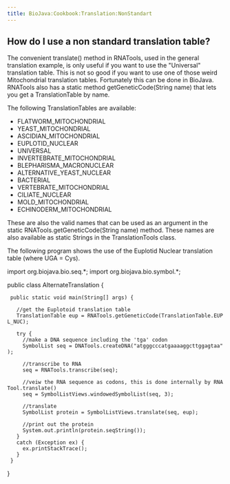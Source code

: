 ```yaml
---
title: BioJava:Cookbook:Translation:NonStandart
---
```


How do I use a non standard translation table?
----------------------------------------------

The convenient translate() method in RNATools, used in the general
translation example, is only useful if you want to use the "Universal"
translation table. This is not so good if you want to use one of those
weird Mitochondrial translation tables. Fortunately this can be done in
BioJava. RNATools also has a static method getGeneticCode(String name)
that lets you get a TranslationTable by name.

The following TranslationTables are available:

-   FLATWORM\_MITOCHONDRIAL
-   YEAST\_MITOCHONDRIAL
-   ASCIDIAN\_MITOCHONDRIAL
-   EUPLOTID\_NUCLEAR
-   UNIVERSAL
-   INVERTEBRATE\_MITOCHONDRIAL
-   BLEPHARISMA\_MACRONUCLEAR
-   ALTERNATIVE\_YEAST\_NUCLEAR
-   BACTERIAL
-   VERTEBRATE\_MITOCHONDRIAL
-   CILIATE\_NUCLEAR
-   MOLD\_MITOCHONDRIAL
-   ECHINODERM\_MITOCHONDRIAL

These are also the valid names that can be used as an argument in the
static RNATools.getGeneticCode(String name) method. These names are also
available as static Strings in the TranslationTools class.

The following program shows the use of the Euplotid Nuclear translation
table (where UGA = Cys).

<java> import org.biojava.bio.seq.\*; import org.biojava.bio.symbol.\*;

public class AlternateTranslation {

` public static void main(String[] args) {`

`   //get the Euplotoid translation table`  
`   TranslationTable eup = RNATools.getGeneticCode(TranslationTable.EUPL_NUC);`

`   try {`  
`     //make a DNA sequence including the 'tga' codon`  
`     SymbolList seq = DNATools.createDNA("atgggcccatgaaaaggcttggagtaa");`

`     //transcribe to RNA`  
`     seq = RNATools.transcribe(seq);`

`     //veiw the RNA sequence as codons, this is done internally by RNATool.translate()`  
`     seq = SymbolListViews.windowedSymbolList(seq, 3);`

`     //translate`  
`     SymbolList protein = SymbolListViews.translate(seq, eup);`

`     //print out the protein`  
`     System.out.println(protein.seqString());`  
`   }`  
`   catch (Exception ex) {`  
`     ex.printStackTrace();`  
`   }`  
` }`

} </java>
